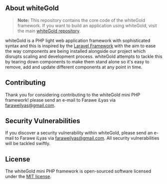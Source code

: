 ## About whiteGold

> **Note:** This repository contains the core code of the whiteGold framework. If you want to build an application using whiteGold, visit the main [whiteGold repository](https://github.com/faraweilyas/whitegold).

whiteGold is a PHP light web application framework with sophisticated syntax and this is inspired by the [Laravel Framework](https://laravel.com) with the aim to ease the way components are being installed alongside our project which disrupts scaling and development process. whiteGold attempts to tackle this by tearing down components to make them stand alone so it's easy to remove, add and update different components at any point in time.

## Contributing

Thank you for considering contributing to the whiteGold mini PHP framework! please send an e-mail to Farawe iLyas via [faraweilyas@gmail.com](mailto:faraweilyas@gmail.com).

## Security Vulnerabilities

If you discover a security vulnerability within whiteGold, please send an e-mail to Farawe iLyas via [faraweilyas@gmail.com](mailto:faraweilyas@gmail.com). All security vulnerabilities will be tackled swiftly.

## License

The whiteGold mini PHP framework is open-sourced software licensed under the [MIT license](https://opensource.org/licenses/MIT).
